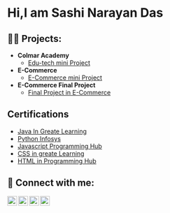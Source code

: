 <h1>Hi,I am Sashi Narayan Das </h1>

<h2>👨‍💻  Projects:</h2>

- <b>Colmar Academy</b>
  - [Edu-tech mini Project](https://github.com/Sashinarayan1998/colmaracdemy)
- <b>E-Commerce</b>
  - [E-Commerce mini Project](https://github.com/joshmadakor1/4chan-Image-Analysis-Middleware-C964) <b><i></b></i>
- <b>E-Commerce Final Project</b>
  - [Final Project in E-Commerce](https://github.com/joshmadakor1/Sentinel-Lab)

<h2>Certifications </h2>

- [Java In Greate Learning](https://www.youtube.com/watch?v=a83ASGn_V_s)
- [Python Infosys](https://www.youtube.com/watch?v=uHy3oM7NnoU)
- [Javascript Programming Hub](https://www.youtube.com/watch?v=N-L9hklSlNk)
- [CSS in greate Learning](https://www.youtube.com/watch?v=OfvdQeh79s0)
- [HTML in Programming Hub](https://www.youtube.com/watch?v=E2MwRWxDBkA)

<h2> 🤳 Connect with me:</h2>

[<img align="left" alt="JoshMadakor | YouTube" width="22px" src="https://cdn.jsdelivr.net/npm/simple-icons@v3/icons/youtube.svg" />][youtube]
[<img align="left" alt="JoshMadakor | Twitter" width="22px" src="https://cdn.jsdelivr.net/npm/simple-icons@v3/icons/twitter.svg" />][twitter]
[<img align="left" alt="JoshMadakor | LinkedIn" width="22px" src="https://cdn.jsdelivr.net/npm/simple-icons@v3/icons/linkedin.svg" />][linkedin]
[<img align="left" alt="JoshMadakor | Instagram" width="22px" src="https://cdn.jsdelivr.net/npm/simple-icons@v3/icons/instagram.svg" />][instagram]

[twitter]: https://twitter.com/joshmadakor
[youtube]: https://www.youtube.com/c/joshmadakor
[instagram]: https://www.instagram.com/joshmadakor/
[linkedin]: https://linkedin.com/in/joshmadakor

<!--
**joshmadakor1/joshmadakor1** is a ✨ _special_ ✨ repository because its `README.md` (this file) appears on your GitHub profile.

Here are some ideas to get you started:

- 🔭 I’m currently working on ...
- 🌱 I’m currently learning ...
- 👯 I’m looking to collaborate on ...
- 🤔 I’m looking for help with ...
- 💬 Ask me about ...
- 📫 How to reach me: ...
- 😄 Pronouns: ...
- ⚡ Fun fact: ...
-->
